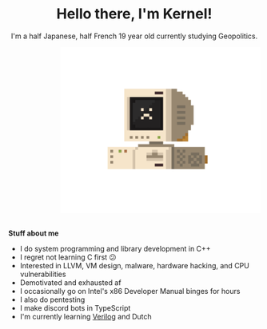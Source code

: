 <div align=center>
 
<h1>Hello there, I'm Kernel!</h1>

<p>I'm a half Japanese, half French 19 year old currently studying Geopolitics.</p> 
</div>


<img src="assets/computer.gif" align="right" width="400">

<!--
Don't let the text wrap too narrowly to the left of the above image.
The `div` reduces the vertical height.
GitHub will autolink `img`, but won't produce a link when `href="#"`.
-->
<div><a href="#"><img src="assets/bumper.png"></a></div>

**Stuff about me**
- I do system programming and library development in C++
- I regret not learning C first 😕
- Interested in LLVM, VM design, malware, hardware hacking, and CPU vulnerabilities
- Demotivated and exhausted af
- I occasionally go on Intel's x86 Developer Manual binges for hours
- I also do pentesting
- I make discord bots in TypeScript
- I'm currently learning [Verilog](https://en.wikipedia.org/wiki/Verilog) and Dutch



<!--
<img src="assets/pixel_robot.gif">
-->
